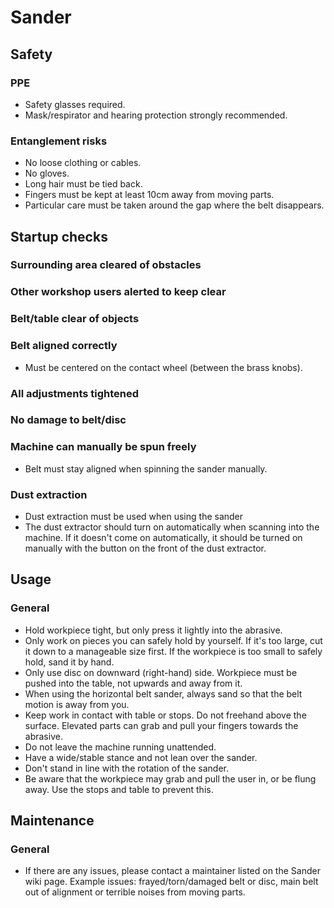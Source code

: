 # Sander

## Safety
### PPE
 * Safety glasses required.
 * Mask/respirator and hearing protection strongly recommended.

### Entanglement risks
 * No loose clothing or cables.
 * No gloves.
 * Long hair must be tied back.
 * Fingers must be kept at least 10cm away from moving parts.
 * Particular care must be taken around the gap where the belt disappears.

## Startup checks
### Surrounding area cleared of obstacles
### Other workshop users alerted to keep clear
### Belt/table clear of objects
### Belt aligned correctly
 * Must be centered on the contact wheel (between the brass knobs).

### All adjustments tightened
### No damage to belt/disc
### Machine can manually be spun freely
 * Belt must stay aligned when spinning the sander manually.

### Dust extraction
 * Dust extraction must be used when using the sander
 * The dust extractor should turn on automatically when scanning into the machine. If it doesn't come on automatically, it should be turned on manually with the button on the front of the dust extractor.

## Usage
### General
 * Hold workpiece tight, but only press it lightly into the abrasive.
 * Only work on pieces you can safely hold by yourself. If it's too large, cut it down to a manageable size first. If the workpiece is too small to safely hold, sand it by hand.
 * Only use disc on downward (right-hand) side. Workpiece must be pushed into the table, not upwards and away from it.
 * When using the horizontal belt sander, always sand so that the belt motion is away from you.
 * Keep work in contact with table or stops. Do not freehand above the surface. Elevated parts can grab and pull your fingers towards the abrasive.
 * Do not leave the machine running unattended.
 * Have a wide/stable stance and not lean over the sander.
 * Don't stand in line with the rotation of the sander.
 * Be aware that the workpiece may grab and pull the user in, or be flung away. Use the stops and table to prevent this.

## Maintenance
### General
 * If there are any issues, please contact a maintainer listed on the Sander wiki page. Example issues: frayed/torn/damaged belt or disc, main belt out of alignment or terrible noises from moving parts.
